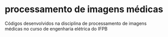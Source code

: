 # processamento de imagens médicas
Códigos desenvolvidos na disciplina de processamento de imagens médicas no curso de engenharia elétrica do IFPB
